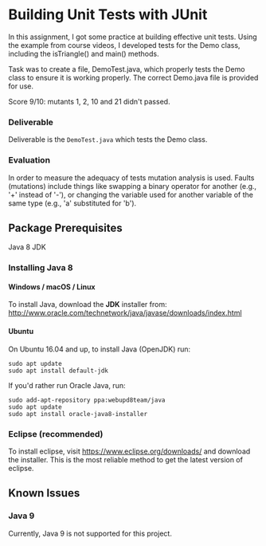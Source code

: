 Building Unit Tests with JUnit
==============================
In this assignment, I got some practice at building effective unit tests. Using the example from course videos, I developed tests for the Demo class, including the isTriangle() and main() methods.

Task was to create a file, DemoTest.java, which properly tests the Demo class to ensure it is working properly. The correct Demo.java file is provided for use.

Score 9/10: mutants 1, 2, 10 and 21 didn't passed.


### Deliverable
Deliverable is the `DemoTest.java` which tests the Demo class.

### Evaluation
In order to measure the adequacy of tests mutation analysis is used. Faults (mutations) include things like swapping a binary operator for another (e.g., '+' instead of '-'), or changing the variable used for another variable of the same type (e.g., 'a' substituted for 'b').


Package Prerequisites
---------------------
Java 8 JDK

### Installing Java 8
#### Windows / macOS / Linux
To install Java, download the **JDK** installer from: 
  http://www.oracle.com/technetwork/java/javase/downloads/index.html

#### Ubuntu
On Ubuntu 16.04 and up, to install Java (OpenJDK) run:

    sudo apt update
    sudo apt install default-jdk
    
If you'd rather run Oracle Java, run:

    sudo add-apt-repository ppa:webupd8team/java
    sudo apt update
    sudo apt install oracle-java8-installer
   
### Eclipse (recommended)
To install eclipse, visit https://www.eclipse.org/downloads/ and download the installer.  This is the most reliable method to get the latest version of eclipse.
   
    
Known Issues
------------
### Java 9
Currently, Java 9 is not supported for this project.  
